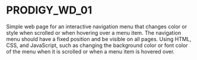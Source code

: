 # PRODIGY_WD_01
Simple web page for an interactive navigation menu that changes color or style when scrolled or when hovering over a menu item. The navigation menu should have a fixed position and be visible on all pages. Using HTML, CSS, and JavaScript, such as changing the background color or font color of the menu when it is scrolled or when a menu item is hovered over.
